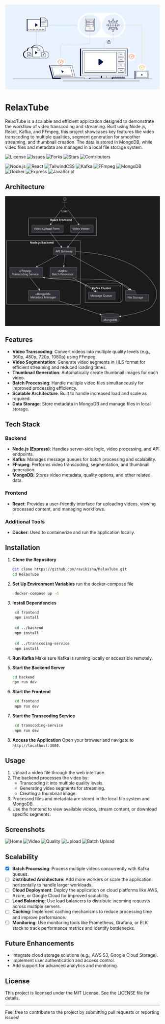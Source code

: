 ![Poster](./docs/poster.png)

# RelaxTube

RelaxTube is a scalable and efficient application designed to demonstrate the workflow of video transcoding and streaming. Built using Node.js, React, Kafka, and FFmpeg, this project showcases key features like video transcoding to multiple qualities, segment generation for smoother streaming, and thumbnail creation. The data is stored in MongoDB, while video files and metadata are managed in a local file storage system.

<p float="left">
    <img src="https://img.shields.io/github/license/ravikisha/RelaxTube" alt="License" />
    <img src="https://img.shields.io/github/issues/ravikisha/RelaxTube" alt="Issues" />
    <img src="https://img.shields.io/github/forks/ravikisha/RelaxTube" alt="Forks" />
    <img src="https://img.shields.io/github/stars/ravikisha/RelaxTube" alt="Stars" />
    <img src="https://img.shields.io/github/contributors/ravikisha/RelaxTube" alt="Contributors" />
</p>

<p float="left">
    <img src="https://img.shields.io/badge/Node.js-339933?logo=node.js&logoColor=white" alt="Node.js" />
    <img src="https://img.shields.io/badge/React-61DAFB?logo=react&logoColor=white" alt="React" />
    <img src="https://img.shields.io/badge/TailwindCSS-38B2AC?logo=tailwind-css&logoColor=white" alt="TailwindCSS" />
    <img src="https://img.shields.io/badge/Kafka-231F20?logo=apachekafka&logoColor=white" alt="Kafka" />
    <img src="https://img.shields.io/badge/FFmpeg-007808?logo=ffmpeg&logoColor=white" alt="FFmpeg" />
    <img src="https://img.shields.io/badge/MongoDB-47A248?logo=mongodb&logoColor=white" alt="MongoDB" />
    <img src="https://img.shields.io/badge/Docker-2496ED?logo=docker&logoColor=white" alt="Docker" />
    <img src="https://img.shields.io/badge/Express-000000?logo=express&logoColor=white" alt="Express" />
    <img src="https://img.shields.io/badge/JavaScript-F7DF1E?logo=javascript&logoColor=black" alt="JavaScript" />
</p>

## Architecture

![Diagram](./docs/diagram.svg)

## Features

- **Video Transcoding**: Convert videos into multiple quality levels (e.g., 360p, 480p, 720p, 1080p) using FFmpeg.
- **Video Segmentation**: Generate video segments in HLS format for efficient streaming and reduced loading times.
- **Thumbnail Generation**: Automatically create thumbnail images for each video.
- **Batch Processing**: Handle multiple video files simultaneously for improved processing efficiency.
- **Scalable Architecture**: Built to handle increased load and scale as required.
- **Data Storage**: Store metadata in MongoDB and manage files in local storage.

## Tech Stack

### Backend
- **Node.js (Express)**: Handles server-side logic, video processing, and API endpoints.
- **Kafka**: Manages message queues for batch processing and scalability.
- **FFmpeg**: Performs video transcoding, segmentation, and thumbnail generation.
- **MongoDB**: Stores video metadata, quality options, and other related data.

### Frontend
- **React**: Provides a user-friendly interface for uploading videos, viewing processed content, and managing workflows.

### Additional Tools
- **Docker**: Used to containerize and run the application locally.

## Installation

1. **Clone the Repository**
   ```bash
   git clone https://github.com/ravikisha/RelaxTube.git
   cd RelaxTube
   ```

2. **Set Up Environment Variables**
   run the docker-compose file
   ```bash
    docker-compose up -d
    ```

3. **Install Dependencies**
   ```bash
    cd frontend
    npm install

    cd ../backend
    npm install

    cd ../transcoding-service
    npm install
   ```

4. **Run Kafka**
   Make sure Kafka is running locally or accessible remotely.

5. **Start the Backend Server**
   ```bash
   cd backend
   npm run dev
   ```

6. **Start the Frontend**
   ```bash
    cd frontend
    npm run dev
   ```

7. **Start the Transcoding Service**
   ```bash
    cd transcoding-service
    npm run dev
    ```

7. **Access the Application**
   Open your browser and navigate to `http://localhost:3000`.

## Usage

1. Upload a video file through the web interface.
2. The backend processes the video by:
   - Transcoding it into multiple quality levels.
   - Generating video segments for streaming.
   - Creating a thumbnail image.
3. Processed files and metadata are stored in the local file system and MongoDB.
4. Use the frontend to view available videos, stream content, or download specific segments.

## Screenshots
![Home](./docs/home.png)
![Video](./docs/video.png)
![Quality](./docs/quality.png)
![Upload](./docs/upload.png)
![Batch Upload](./docs/batchuplaod.png)

## Scalability
- [x] **Batch Processing**: Process multiple videos concurrently with Kafka queues.
- [ ] **Distributed Architecture**: Add more workers or scale the application horizontally to handle larger workloads.
- [ ] **Cloud Deployment**: Deploy the application on cloud platforms like AWS, Azure, or Google Cloud for improved scalability.
- [ ] **Load Balancing**: Use load balancers to distribute incoming requests across multiple servers.
- [ ] **Caching**: Implement caching mechanisms to reduce processing time and improve performance.
- [ ] **Monitoring**: Use monitoring tools like Prometheus, Grafana, or ELK stack to track performance metrics and identify bottlenecks.

## Future Enhancements
- Integrate cloud storage solutions (e.g., AWS S3, Google Cloud Storage).
- Implement user authentication and access control.
- Add support for advanced analytics and monitoring.

## License

This project is licensed under the MIT License. See the LICENSE file for details.

---

Feel free to contribute to the project by submitting pull requests or reporting issues!
